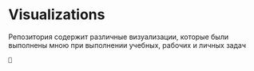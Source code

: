 # Visualizations

Репозитория содержит различные визуализации, которые были выполнены мною при выполнении учебных, рабочих и личных задач


 	📁
  
  
  
